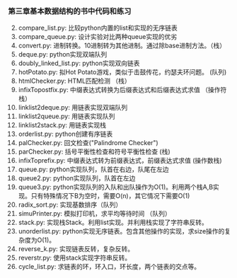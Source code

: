 ### 第三章基本数据结构的书中代码和练习

2. compare_list.py: 比较python内置的list和实现的无序链表
3. compare_queue.py: 设计实验对比两种queue实现的优劣
4. convert.py: 进制转换。10进制转为其他进制。通过除base进制方法。（栈）
5. deque.py: python实现双端队列
6. doubly_linked_list.py: python实现双向链表
7. hotPotato.py: 拟Hot Potato游戏，类似于击鼓传花，约瑟夫环问题。 (队列)
8. htmlChecker.py: HTML匹配检测 （栈）
9. infixTopostfix.py: 中缀表达式转换为后缀表达式和后缀表达式求值 （操作符栈）
10. linklist2deque.py: 用链表实现双端队列
11. linklist2queue.py: 用链表实现队列
12. linklist2stack.py: 用链表实现栈
13. orderlist.py: python创建有序链表
14. palChecker.py: 回文检查("Palindrome Checker")
15. parChecker.py: 括号平衡性检查和符号平衡性检查 (栈)
16. infixToprefix.py: 中缀表达式转为前缀表达式，前缀表达式求值 (操作数栈)
17. queue.py: python实现队列，队首在右边，队尾在左边
18. queue2.py: python实现队列，队首在左边
19. queue3.py: python实现队列的入队和出队操作为O(1)。利用两个栈A,B实现。只有特殊情况下B为空时，需要O(n)，其它情况下需要O(1)
20. radix_sort.py: 实现基数排序（队列）
21. simuPrinter.py: 模拟打印机，求平均等待时间 （队列）
22. stack.py: 实现栈Stack。利用list实现。并利用栈实现了字符串反转。
23. unorderlist.py: python实现无序链表。包含其他操作的实现，求size操作的复杂度为O(1)。
24. reverse_k.py: 实现链表反转，复杂反转。
25. reverstr.py: 使用stack实现字符串反转。
26. cycle_list.py: 求链表的环，环入口，环长度，两个链表的交点等。 